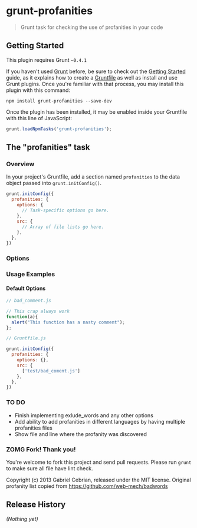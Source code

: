 # grunt-profanities

> Grunt task for checking the use of profanities in your code

## Getting Started
This plugin requires Grunt `~0.4.1`

If you haven't used [Grunt](http://gruntjs.com/) before, be sure to check out the [Getting Started](http://gruntjs.com/getting-started) guide, as it explains how to create a [Gruntfile](http://gruntjs.com/sample-gruntfile) as well as install and use Grunt plugins. Once you're familiar with that process, you may install this plugin with this command:

```shell
npm install grunt-profanities --save-dev
```

Once the plugin has been installed, it may be enabled inside your Gruntfile with this line of JavaScript:

```js
grunt.loadNpmTasks('grunt-profanities');
```

## The "profanities" task

### Overview
In your project's Gruntfile, add a section named `profanities` to the data object passed into `grunt.initConfig()`.

```js
grunt.initConfig({
  profanities: {
    options: {
      // Task-specific options go here.
    },
    src: {
      // Array of file lists go here.
    },
  },
})
```

### Options

### Usage Examples

#### Default Options

```js
// bad_comment.js

// This crap always work
function(a){
  alert("This function has a nasty comment");
};

```

```js
// Gruntfile.js

grunt.initConfig({
  profanities: {
    options: {},
    src: {
      ['test/bad_coment.js']
    },
  },
})
```

### TO DO

- Finish implementing exlude_words and any other options
- Add ability to add profanities in different languages by having multiple profanities files
- Show file and line where the profanity was discovered

### ZOMG Fork! Thank you!

You're welcome to fork this project and send pull requests. Please run `grunt` to make sure all file have lint check.

Copyright (c) 2013 Gabriel Cebrian, released under the MIT license. Original profanity list copied from https://github.com/web-mech/badwords

## Release History
_(Nothing yet)_
